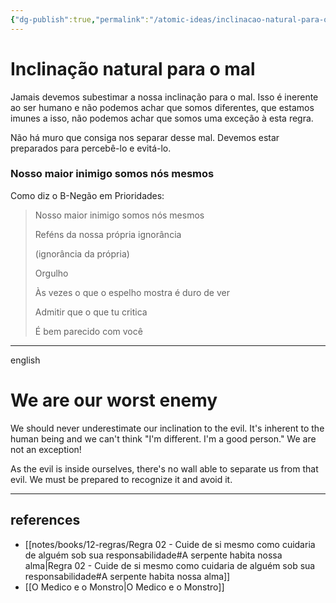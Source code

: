 ```yaml
---
{"dg-publish":true,"permalink":"/atomic-ideas/inclinacao-natural-para-o-mal/","dgHomeLink":true,"dgPassFrontmatter":false,"dgShowBacklinks":true,"dgShowLocalGraph":true}
---
```



# Inclinação natural para o mal


Jamais devemos subestimar a nossa inclinação para o mal. Isso é inerente ao ser humano e não podemos achar que somos diferentes, que estamos imunes a isso, não podemos achar que somos uma exceção à esta regra.

Não há muro que consiga nos separar desse mal. Devemos estar preparados para percebê-lo e evitá-lo.


### Nosso maior inimigo somos nós mesmos

Como diz o B-Negão em Prioridades:

> Nosso maior inimigo somos nós mesmos
> 
> Reféns da nossa própria ignorância
> 
> (ignorância da própria)
> 
> Orgulho
> 
> Às vezes o que o espelho mostra é duro de ver
> 
> Admitir que o que tu critica
> 
> É bem parecido com você

---

english

# We are our worst enemy

We should never underestimate our inclination to the evil. It's inherent to the human being and we can't think "I'm different. I'm a good person." We are not an exception!

As the evil is inside ourselves, there's no wall able to separate us from that evil. We must be prepared to recognize it and avoid it.

---

## references

- [[notes/books/12-regras/Regra 02 - Cuide de si mesmo como cuidaria de alguém sob sua responsabilidade#A serpente habita nossa alma|Regra 02 - Cuide de si mesmo como cuidaria de alguém sob sua responsabilidade#A serpente habita nossa alma]]
- [[O Medico e o Monstro|O Medico e o Monstro]]